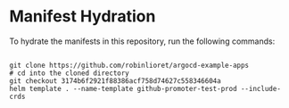 
# Manifest Hydration

To hydrate the manifests in this repository, run the following commands:

```shell

git clone https://github.com/robinlioret/argocd-example-apps
# cd into the cloned directory
git checkout 3174b6f2921f88386acf758d74627c558346604a
helm template . --name-template github-promoter-test-prod --include-crds
```